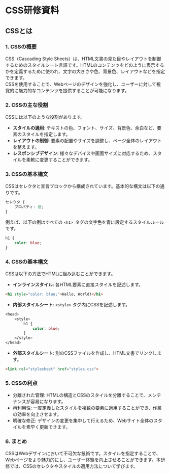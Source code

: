 # CSS研修資料

## CSSとは

### 1. CSSの概要

CSS（Cascading Style Sheets）は、HTML文書の見た目やレイアウトを制御するためのスタイルシート言語です。HTMLのコンテンツをどのように表示するかを定義するために使われ、文字の大きさや色、背景色、レイアウトなどを指定できます。<br>
CSSを使用することで、Webページのデザインを強化し、ユーザーに対して視覚的に魅力的なコンテンツを提供することが可能になります。

### 2. CSSの主な役割

CSSには以下のような役割があります。

- **スタイルの適用**: テキストの色、フォント、サイズ、背景色、余白など、要素のスタイルを指定します。
- **レイアウトの制御**: 要素の配置やサイズを調整し、ページ全体のレイアウトを整えます。
- **レスポンシブデザイン**: 様々なデバイスや画面サイズに対応するため、スタイルを柔軟に変更することができます。

### 3. CSSの基本構文

CSSはセレクタと宣言ブロックから構成されています。基本的な構文は以下の通りです。

```css
セレクタ {
    プロパティ: 値;
}
```

例えば、以下の例はすべての `<h1> `タグの文字色を青に設定するスタイルルールです。

```css
h1 {
    color: blue;
}
```

### 4. CSSの基本構文
CSSは以下の方法でHTMLに組み込むことができます。

- **インラインスタイル**: 各HTML要素に直接スタイルを記述します。

```html
<h1 style="color: blue;">Hello, World!</h1>
```

- **内部スタイルシート**: `<style>` タグ内にCSSを記述します。

```css
<head>
    <style>
        h1 {
            color: blue;
        }
    </style>
</head>
```

- **外部スタイルシート**: 別のCSSファイルを作成し、HTML文書でリンクします。

```html
<link rel="stylesheet" href="styles.css">
```

### 5. CSSの利点
- 分離された管理: HTMLの構造とCSSのスタイルを分離することで、メンテナンスが容易になります。
- 再利用性: 一度定義したスタイルを複数の要素に適用することができ、作業の効率を向上させます。
- 明確な修正: デザインの変更を集中して行えるため、Webサイト全体のスタイルを素早く更新できます。

### 6. まとめ
CSSはWebデザインにおいて不可欠な技術です。スタイルを指定することで、Webページをより魅力的にし、ユーザー体験を向上させることができます。本研修では、CSSのセレクタやスタイルの適用方法について学びます。




